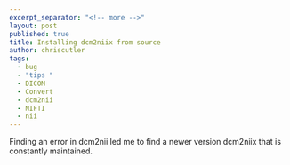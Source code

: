 ```yaml
---
excerpt_separator: "<!-- more -->"
layout: post
published: true
title: Installing dcm2niix from source
author: chriscutler
tags: 
  - bug
  - "tips "
  - DICOM
  - Convert
  - dcm2nii
  - NIFTI
  - nii
---
```

Finding an error in dcm2nii led me to find a newer version dcm2niix that is constantly maintained.

<!-- more —>

## dcm2nii Error

After coming across an error with dcm2nii I emailed Chris Rorden, the creator of dcm2nii, to ask if he had seen the same error before. dcm2nii was distorting the original DICOMs when it converted them NIFTI. Here is a before:

![Screen Shot 2016-05-17 at 13.40.31.png]({{site.baseurl}}/media/Screen Shot 2016-05-17 at 13.40.31.png)

And after running dcm2nii:

![Screen Shot 2016-05-17 at 13.41.44.png]({{site.baseurl}}/media/Screen Shot 2016-05-17 at 13.41.44.png)

This only occurred with some subjects in my dataset but was common enough to make me wonder what was causing it. Opening the DICOMs in OsiriX confirmed that the original scan was not distorted in any way.

## Installing the New Version

Chris informed me of a new version of dcm2nii called dcm2niix. The github repo can be found at: [GitHub](https://github.com/neurolabusc/dcm2niix) and can be installed by following these steps.

1. log into your supercomputer account
2. cd into the folder where you want dcm2niix to build
3.

     git clone https://github.com/neurolabusc/dcm2niix.git
     mkdir dcm
     cd dcm
     make ../dcm2niix

4. in ccmake hit 'c' then 'g'
5. exit back into the terminal and type
      
     make -j 4
     
You should now have a complied version of dcm2niix.
